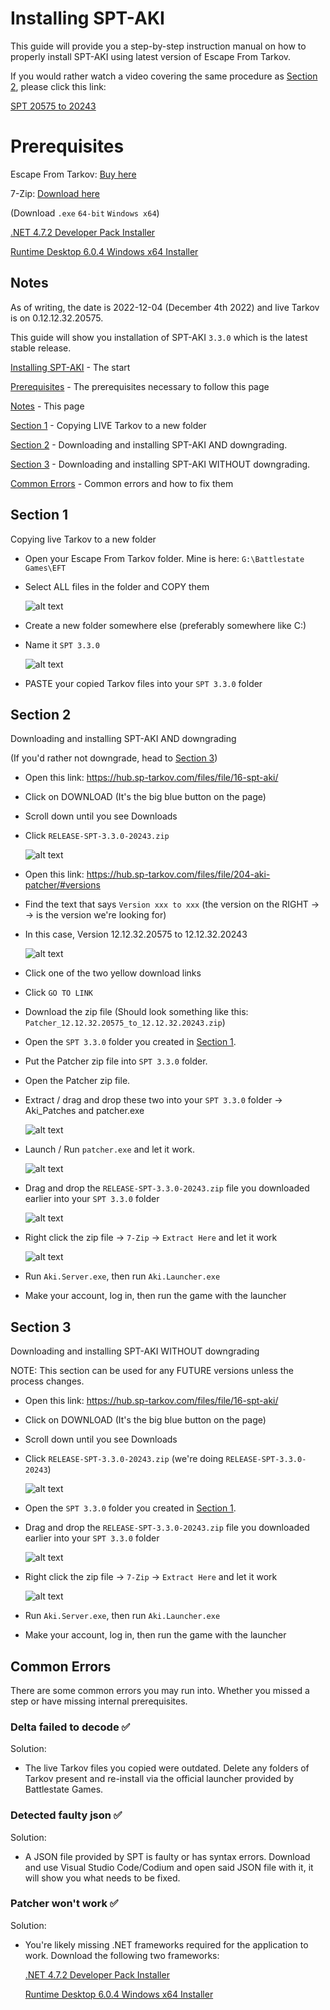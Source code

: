 # Installing SPT-AKI
This guide will provide you a step-by-step instruction manual on how to properly install SPT-AKI using latest version of Escape From Tarkov.

If you would rather watch a video covering the same procedure as [Section 2](https://github.com/minihazel/SPT-AKI-Installation/blob/main/README.md#section-2), please click this link:

  [SPT 20575 to 20243](https://streamable.com/n7ldlh)


# Prerequisites

Escape From Tarkov: [Buy here](https://www.escapefromtarkov.com/preorder-page)

7-Zip: [Download here](https://www.7-zip.org/download.html)

  (Download  `.exe` `64-bit` `Windows x64`)

  [.NET 4.7.2 Developer Pack Installer](https://dotnet.microsoft.com/en-us/download/dotnet-framework/thank-you/net472-developer-pack-offline-installer)

  [Runtime Desktop 6.0.4 Windows x64 Installer](https://dotnet.microsoft.com/en-us/download/dotnet/thank-you/runtime-desktop-6.0.4-windows-x64-installer)
  


## Notes
As of writing, the date is 2022-12-04 (December 4th 2022) and live Tarkov is on 0.12.12.32.20575.

This guide will show you installation of SPT-AKI `3.3.0` which is the latest stable release.

[Installing SPT-AKI](https://github.com/minihazel/SPT-AKI-Installation/blob/main/README.md#installing-spt-aki) - The start

[Prerequisites](https://github.com/minihazel/SPT-AKI-Installation/blob/main/README.md#prerequisites) - The prerequisites necessary to follow this page

[Notes](https://github.com/minihazel/SPT-AKI-Installation/blob/main/README.md#Notes) - This page

[Section 1](https://github.com/minihazel/SPT-AKI-Installation/blob/main/README.md#section-1) - Copying LIVE Tarkov to a new folder

[Section 2](https://github.com/minihazel/SPT-AKI-Installation/blob/main/README.md#section-2) - Downloading and installing SPT-AKI AND downgrading.

[Section 3](https://github.com/minihazel/SPT-AKI-Installation/blob/main/README.md#section-3) - Downloading and installing SPT-AKI WITHOUT downgrading.

[Common Errors](https://github.com/minihazel/SPT-AKI-Installation/blob/main/README.md#common-errors) - Common errors and how to fix them


## Section 1

Copying live Tarkov to a new folder

- Open your Escape From Tarkov folder. Mine is here: `G:\Battlestate Games\EFT`

- Select ALL files in the folder and COPY them

  ![alt text](https://i.imgur.com/cyBG8tN.png)

- Create a new folder somewhere else (preferably somewhere like C:\)

- Name it `SPT 3.3.0`

  ![alt text](https://i.imgur.com/xZbIYrJ.png)

- PASTE your copied Tarkov files into your `SPT 3.3.0` folder

## Section 2

Downloading and installing SPT-AKI AND downgrading

(If you'd rather not downgrade, head to [Section 3](https://github.com/minihazel/SPT-AKI-Installation/blob/main/README.md#section-3))

- Open this link: https://hub.sp-tarkov.com/files/file/16-spt-aki/

- Click on DOWNLOAD (It's the big blue button on the page)

- Scroll down until you see Downloads

- Click `RELEASE-SPT-3.3.0-20243.zip`

  ![alt text](https://i.imgur.com/KooXbNc.png)

- Open this link: https://hub.sp-tarkov.com/files/file/204-aki-patcher/#versions

- Find the text that says `Version xxx to xxx` (the version on the RIGHT -> -> is the version we're looking for)

- In this case, Version 12.12.32.20575 to 12.12.32.20243

  ![alt text](https://i.imgur.com/C3Vw00b.png)

- Click one of the two yellow download links

- Click `GO TO LINK`

- Download the zip file (Should look something like this: `Patcher_12.12.32.20575_to_12.12.32.20243.zip`)

- Open the `SPT 3.3.0` folder you created in [Section 1](https://github.com/minihazel/SPT-AKI-Installation#section-1).

- Put the Patcher zip file into `SPT 3.3.0` folder.

- Open the Patcher zip file.

- Extract / drag and drop these two into your `SPT 3.3.0` folder -> Aki_Patches and patcher.exe

  ![alt text](https://i.imgur.com/wJ9ewza.png)
  
- Launch / Run `patcher.exe` and let it work.

  ![alt text](https://i.imgur.com/QXDhvOW.png)

- Drag and drop the `RELEASE-SPT-3.3.0-20243.zip` file you downloaded earlier into your `SPT 3.3.0` folder

  ![alt text](https://i.imgur.com/8gvOOT4.png)

- Right click the zip file -> `7-Zip` -> `Extract Here` and let it work

  ![alt text](https://i.imgur.com/VEU7DiP.png)

- Run `Aki.Server.exe`, then run `Aki.Launcher.exe`

- Make your account, log in, then run the game with the launcher


## Section 3

Downloading and installing SPT-AKI WITHOUT downgrading

NOTE: This section can be used for any FUTURE versions unless the process changes.

- Open this link: https://hub.sp-tarkov.com/files/file/16-spt-aki/

- Click on DOWNLOAD (It's the big blue button on the page)

- Scroll down until you see Downloads

- Click `RELEASE-SPT-3.3.0-20243.zip` (we're doing `RELEASE-SPT-3.3.0-20243`)

  ![alt text](https://i.imgur.com/KooXbNc.png)

- Open the `SPT 3.3.0` folder you created in [Section 1](https://github.com/minihazel/SPT-AKI-Installation#section-1).

- Drag and drop the `RELEASE-SPT-3.3.0-20243.zip` file you downloaded earlier into your `SPT 3.3.0` folder

  ![alt text](https://i.imgur.com/8gvOOT4.png)

- Right click the zip file -> `7-Zip` -> `Extract Here` and let it work

  ![alt text](https://i.imgur.com/VEU7DiP.png)

- Run `Aki.Server.exe`, then run `Aki.Launcher.exe`

- Make your account, log in, then run the game with the launcher

## Common Errors
There are some common errors you may run into. Whether you missed a step or have missing internal prerequisites.

### Delta failed to decode ✅
Solution:
- The live Tarkov files you copied were outdated. Delete any folders of Tarkov present and re-install via the official launcher provided by Battlestate Games.

### Detected faulty json ✅
Solution:
- A JSON file provided by SPT is faulty or has syntax errors. Download and use Visual Studio Code/Codium and open said JSON file with it, it will show you what needs to be fixed.

### Patcher won't work ✅
Solution:
- You're likely missing .NET frameworks required for the application to work. Download the following two frameworks:

  [.NET 4.7.2 Developer Pack Installer](https://dotnet.microsoft.com/en-us/download/dotnet-framework/thank-you/net472-developer-pack-offline-installer)

  [Runtime Desktop 6.0.4 Windows x64 Installer](https://dotnet.microsoft.com/en-us/download/dotnet/thank-you/runtime-desktop-6.0.4-windows-x64-installer)
